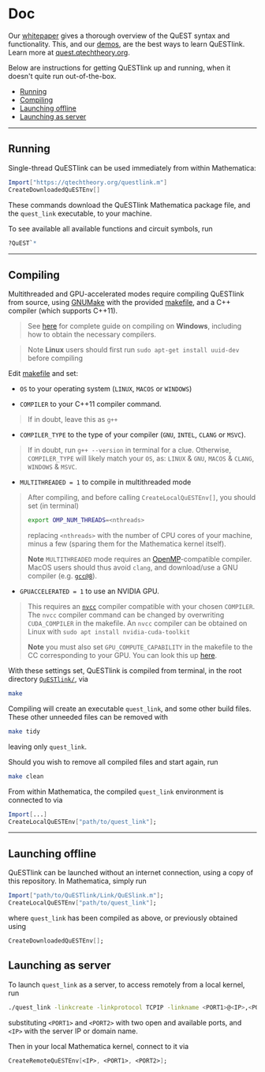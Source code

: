 
# Doc

Our [whitepaper](https://arxiv.org/abs/1912.07904) gives a thorough overview of the QuEST syntax and functionality. This, and our [demos](../Demos), are the best ways to learn QuESTlink. Learn more at [quest.qtechtheory.org](https://questlink.qtechtheory.org/). 

Below are instructions for getting QuESTlink up and running, when it doesn't quite run out-of-the-box.

  * [Running](#running)
  * [Compiling](#compiling)
  * [Launching offline](#launching-offline)
  * [Launching as server](#launching-as-server)

______________

## Running

Single-thread QuESTlink can be used immediately from within Mathematica:
```Mathematica 
Import["https://qtechtheory.org/questlink.m"]
CreateDownloadedQuESTEnv[]
```

These commands download the QuESTlink Mathematica package file, and the `quest_link` executable, to your machine.

To see available all available functions and circuit symbols, run
```Mathematica
?QuEST`*
```

______________________________

## Compiling

Multithreaded and GPU-accelerated modes require compiling QuESTlink from source, using [GNUMake](https://www.gnu.org/software/make/) with the provided [makefile](../makefile), and a C++ compiler (which supports C++11).

> See [here](WINDOWS.md) for complete guide on compiling on **Windows**, including how to obtain the necessary compilers.

> Note **Linux** users should first run `sudo apt-get install uuid-dev` before compiling

Edit [makefile](../makefile) and set:

- `OS` to your operating system (`LINUX`, `MACOS` or `WINDOWS`)

- `COMPILER` to your C++11 compiler command. 
>If in doubt, leave this as `g++`
- `COMPILER_TYPE` to the type of your compiler (`GNU`, `INTEL`, `CLANG` or `MSVC`).
>If in doubt, run `g++ --version` in terminal for a clue. Otherwise, `COMPILER_TYPE` will likely match your `OS`, as: `LINUX` & `GNU`, `MACOS` & `CLANG`, `WINDOWS` & `MSVC`.
- `MULTITHREADED = 1` to compile in multithreaded mode
> After compiling, and before calling `CreateLocalQuESTEnv[]`, you should set (in terminal)
> ```bash 
> export OMP_NUM_THREADS=<nthreads>
> ```
> replacing `<nthreads>` with the number of CPU cores of your machine, minus a few (sparing them for the Mathematica kernel itself).
>
> **Note** `MULTITHREADED` mode requires an [OpenMP](https://scc.ustc.edu.cn/zlsc/sugon/intel/compiler_f/main_for/optaps/common/optaps_par_openmp_multiple_compilers.htm)-compatible compiler. MacOS users should thus avoid `clang`, and download/use a GNU compiler (e.g. [`gcc@8`](https://formulae.brew.sh/formula/gcc@8)).
- `GPUACCELERATED = 1` to use an NVIDIA GPU.
> This requires an [`nvcc`](https://docs.nvidia.com/cuda/cuda-compiler-driver-nvcc/index.html) compiler compatible with your chosen `COMPILER`. The `nvcc` compiler command can be changed by overwriting `CUDA_COMPILER` in the makefile.
> An `nvcc` compiler can be obtained on Linux with `sudo apt install nvidia-cuda-toolkit`
>
> **Note** you must also set `GPU_COMPUTE_CAPABILITY` in the makefile to the CC corresponding to your GPU. You can look this up [here](https://developer.nvidia.com/cuda-gpus).


With these settings set, QuESTlink is compiled from terminal, in the root directory [`QuESTlink/`](../), via
```bash
make
```

Compiling will create an executable `quest_link`, and some other build files. These other unneeded files can be removed with 
```bash
make tidy 
```
leaving only `quest_link`.

Should you wish to remove all compiled files and start again, run

```bash 
make clean 
```

From within Mathematica, the compiled `quest_link` environment is connected to via 
```Mathematica 
Import[...]
CreateLocalQuESTEnv["path/to/quest_link"];
```

_______________________________

## Launching offline 

QuESTlink can be launched without an internet connection, using a copy of this repository. In Mathematica, simply run 

```Mathematica 
Import["path/to/QuESTlink/Link/QuESlink.m"];
CreateLocalQuESTEnv["path/to/quest_link"];
```

where `quest_link` has been compiled as above, or previously obtained using 
```Mathematica 
CreateDownloadedQuESTEnv[];
```

## Launching as server

To launch `quest_link` as a server, to access remotely from a local kernel, run
```bash
./quest_link -linkcreate -linkprotocol TCPIP -linkname <PORT1>@<IP>,<PORT2>@<IP>
```
substituting `<PORT1>` and `<PORT2>` with two open and available ports, and
`<IP>` with the server IP or domain name.

Then in your local Mathematica kernel, connect to it via 
```Mathematica 
CreateRemoteQuESTEnv[<IP>, <PORT1>, <PORT2>];
```
